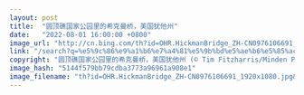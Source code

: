 ```yaml
---
layout: post
title:  "圆顶礁国家公园里的希克曼桥，美国犹他州"
date:   "2022-08-01 16:00:00 +0800"
image_url: "http://cn.bing.com/th?id=OHR.HickmanBridge_ZH-CN0976106691_1920x1080.jpg&rf=LaDigue_1920x1080.jpg&pid=hp"
link: "/search?q=%e5%9c%86%e9%a1%b6%e7%a4%81%e5%9b%bd%e5%ae%b6%e5%85%ac%e5%9b%ad&form=hpcapt&mkt=zh-cn"
copyright: "圆顶礁国家公园里的希克曼桥，美国犹他州 (© Tim Fitzharris/Minden Pictures)"
image_hash: "5144f579bb79cdba3773a96961a908e1"
image_filename: "th?id=OHR.HickmanBridge_ZH-CN0976106691_1920x1080.jpg&rf=LaDigue_1920x1080.jpg&pid=hp"
---
```

